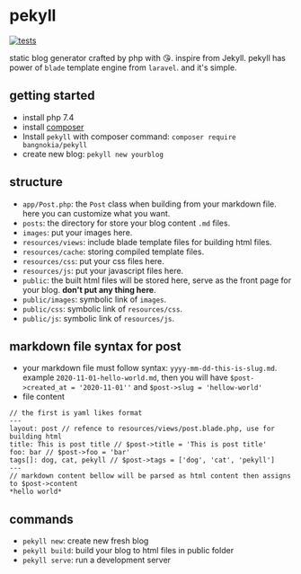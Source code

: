 # pekyll

[![tests](https://github.com/bangnokia/pekyll/workflows/Run%20test/badge.svg)](https://github.com/bangnokia/pekyll/actions)

static blog generator crafted by php with 😘. inspire from Jekyll.
pekyll has power of `blade` template engine from `laravel`.
and it's simple.

## getting started

- install php 7.4
- install [composer](https://getcomposer.org/download/)
- Install `pekyll` with composer command: `composer require bangnokia/pekyll`
- create new blog: `pekyll new yourblog`

## structure

- `app/Post.php`: the `Post` class when building from your markdown file. here you can customize what you want.
- `posts`: the directory for store your blog content `.md` files.
- `images`: put your images here.
- `resources/views`: include blade template files for building html files.
- `resources/cache`: storing compiled template files.
- `resources/css`: put your css files here.
- `resources/js`: put your javascript files here.
- `public`: the built html files will be stored here, serve as the front page for your blog. **don't put any thing here**.
- `public/images`: symbolic link of `images`.
- `public/css`: symbolic link of `resources/css`.
- `public/js`: symbolic link of `resources/js`.

## markdown file syntax for post

- your markdown file must follow syntax: `yyyy-mm-dd-this-is-slug.md`. example `2020-11-01-hello-world.md`, then you will have `$post->created_at = '2020-11-01''` and `$post->slug = 'hellow-world'`
- file content
```
// the first is yaml likes format
---
layout: post // refence to resources/views/post.blade.php, use for building html
title: This is post title // $post->title = 'This is post title'
foo: bar // $post->foo = 'bar'
tags[]: dog, cat, pekyll // $post->tags = ['dog', 'cat', 'pekyll']
---
// markdown content bellow will be parsed as html content then assigns to $post->content
*hello world*

```

## commands

- `pekyll new`: create new fresh blog
- `pekyll build`: build your blog to html files in public folder
- `pekyll serve`: run a development server 
